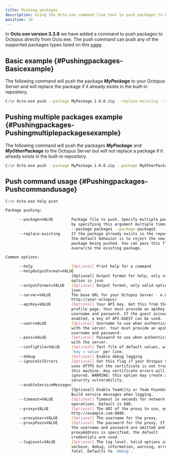 ```yaml
---
title: Pushing packages
description: Using the Octo.exe command line tool to push packages to Octopus.
position: 10
---
```


In **Octo.exe version 3.3.8** we have added a command to push packages to Octopus directly from Octo.exe. The push command can push any of the supported packages types listed on this [page](/docs/packaging-applications/supported-packages.md).

## Basic example {#Pushingpackages-Basicexample}

The following command will push the package ***MyPackage*** to your Octopus Server and will replace the package if it already exists in the built-in repository.

```bash
C:\> Octo.exe push --package MyPackage.1.0.0.zip --replace-existing --server http://my.octopus.url --apiKey API-XXXXXXXXXXXXXXXX
```

## Pushing multiple packages example {#Pushingpackages-Pushingmultiplepackagesexample}

The following command will push the packages ***MyPackage*** and ***MyOtherPackage*** to the Octopus Server but will not replace a package if it already exists in the built-in repository.

```bash
C:\> Octo.exe push --package MyPackage.1.0.0.zip --package MyOtherPackage.1.0.1.nupkg --server http://my.octopus.url --apiKey API-XXXXXXXXXXXXXXXX
```

## Push command usage {#Pushingpackages-Pushcommandusage}

```bash
C:\> Octo.exe help push

Package pushing:

      --package=VALUE        Package file to push. Specify multiple packages
                             by specifying this argument multiple times:
                             --package package1 --package package2
      --replace-existing     If the package already exists in the repository,
                             the default behavior is to reject the new
                             package being pushed. You can pass this flag to
                             overwrite the existing package.

Common options:

      --help                 [Optional] Print help for a command
      --helpOutputFormat=VALUE
                             [Optional] Output format for help, only valid
                             option is json
      --outputFormat=VALUE   [Optional] Output format, only valid option is
                             json
      --server=VALUE         The base URL for your Octopus Server - e.g.,
                             http://your-octopus/
      --apiKey=VALUE         [Optional] Your API key. Get this from the user
                             profile page. Your must provide an apiKey or
                             username and password. If the guest account is
                             enabled, a key of API-GUEST can be used.
      --user=VALUE           [Optional] Username to use when authenticating
                             with the server. Your must provide an apiKey or
                             username and password.
      --pass=VALUE           [Optional] Password to use when authenticating
                             with the server.
      --configFile=VALUE     [Optional] Text file of default values, with one
                             'key = value' per line.
      --debug                [Optional] Enable debug logging
      --ignoreSslErrors      [Optional] Set this flag if your Octopus Server
                             uses HTTPS but the certificate is not trusted on
                             this machine. Any certificate errors will be
                             ignored. WARNING: this option may create a
                             security vulnerability.
      --enableServiceMessages
                             [Optional] Enable TeamCity or Team Foundation
                             Build service messages when logging.
      --timeout=VALUE        [Optional] Timeout in seconds for network
                             operations. Default is 600.
      --proxy=VALUE          [Optional] The URI of the proxy to use, eg
                             http://example.com:8080.
      --proxyUser=VALUE      [Optional] The username for the proxy.
      --proxyPass=VALUE      [Optional] The password for the proxy. If both
                             the username and password are omitted and
                             proxyAddress is specified, the default
                             credentials are used.
      --logLevel=VALUE       [Optional] The log level. Valid options are
                             verbose, debug, information, warning, error and
                             fatal. Defaults to 'debug'.
```
